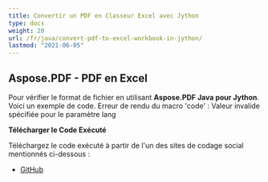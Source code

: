 ```yaml
---
title: Convertir un PDF en Classeur Excel avec Jython
type: docs
weight: 20
url: /fr/java/convert-pdf-to-excel-workbook-in-jython/
lastmod: "2021-06-05"
---
```


## Aspose.PDF - PDF en Excel

Pour vérifier le format de fichier en utilisant **Aspose.PDF Java pour Jython**. Voici un exemple de code.
Erreur de rendu du macro 'code' : Valeur invalide spécifiée pour le paramètre lang

**Télécharger le Code Exécuté**

Téléchargez le code exécuté à partir de l'un des sites de codage social mentionnés ci-dessous :

- [GitHub](https://github.com/aspose-pdf/Aspose.PDF-for-Java/releases)